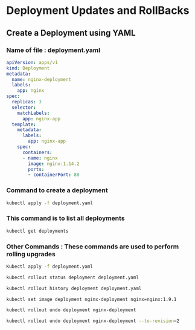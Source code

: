 # Deployment Updates and RollBacks

## Create a Deployment using YAML

### Name of file : deployment.yaml

```yml
apiVersion: apps/v1
kind: Deployment
metadata:
  name: nginx-deployment
  labels:
    app: nginx
spec:
  replicas: 3
  selector:
    matchLabels:
      app: nginx-app
  template:
    metadata:
      labels:
        app: nginx-app
    spec:
      containers:
      - name: nginx
        image: nginx:1.14.2
        ports:
        - containerPort: 80
```

### Command to create a deployment

```bash
kubectl apply -f deployment.yaml
```

### This command is to list all deployments

```bash
kubectl get deployments
```

### Other Commands : These commands are used to perform rolling upgrades

```bash
Kubectl apply -f deployment.yaml
```

```bash
kubectl rollout status deployment deployment.yaml
```

```bash
kubectl rollout history deployment deployment.yaml
```

```bash
kubectl set image deployment nginx-deployment nginx=nginx:1.9.1
```

```bash
kubectl rollout undo deployment nginx-deployment
```

```bash
kubectl rollout undo deployment nginx-deployment --to-revision=2
```
